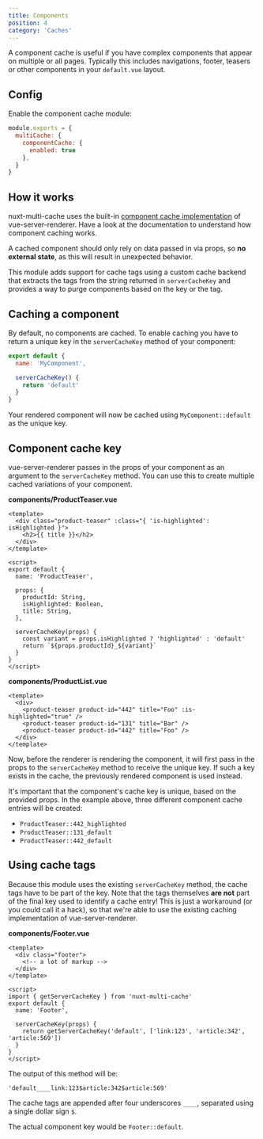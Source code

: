 ```yaml
---
title: Components
position: 4
category: 'Caches'
---
```


A component cache is useful if you have complex components that appear on
multiple or all pages. Typically this includes navigations, footer, teasers or
other components in your `default.vue` layout.

## Config

Enable the component cache module:

```javascript
module.exports = {
  multiCache: {
    componentCache: {
      enabled: true
    },
  }
}
```

## How it works

nuxt-multi-cache uses the built-in [component cache
implementation](https://ssr.vuejs.org/guide/caching.html#component-level-caching)
of vue-server-renderer. Have a look at the documentation to understand how
component caching works.

<alert type="warning">

A cached component should only rely on data passed in via props, so **no external
state**, as this will result in unexpected behavior.

</alert>

This module adds support for cache tags using a custom cache backend that
extracts the tags from the string returned in `serverCacheKey` and provides a
way to purge components based on the key or the tag.

## Caching a component

By default, no components are cached. To enable caching you have to return a
unique key in the `serverCacheKey` method of your component:

```javascript
export default {
  name: 'MyComponent',

  serverCacheKey() {
    return 'default'
  }
}
```

Your rendered component will now be cached using `MyComponent::default` as the
unique key.

## Component cache key

vue-server-renderer passes in the props of your component as an argument to the
`serverCacheKey` method. You can use this to create multiple cached variations
of your component.

**components/ProductTeaser.vue**
```vue
<template>
  <div class="product-teaser" :class="{ 'is-highlighted': isHighlighted }">
    <h2>{{ title }}</h2>
  </div>
</template>

<script>
export default {
  name: 'ProductTeaser',

  props: {
    productId: String,
    isHighlighted: Boolean,
    title: String,
  },

  serverCacheKey(props) {
    const variant = props.isHighlighted ? 'highlighted' : 'default'
    return `${props.productId}_${variant}`
  }
}
</script>
```

**components/ProductList.vue**
```vue
<template>
  <div>
    <product-teaser product-id="442" title="Foo" :is-highlighted="true" />
    <product-teaser product-id="131" title="Bar" />
    <product-teaser product-id="442" title="Foo" />
  </div>
</template>
```

Now, before the renderer is rendering the component, it will first pass in the
props to the `serverCacheKey` method to receive the unique key. If such a key
exists in the cache, the previously rendered component is used instead.

It's important that the component's cache key is unique, based on the provided
props. In the example above, three different component cache entries will be
created: 

- `ProductTeaser::442_highlighted`
- `ProductTeaser::131_default`
- `ProductTeaser::442_default`

## Using cache tags

Because this module uses the existing `serverCacheKey` method, the cache tags
have to be part of the key. Note that the tags themselves **are not** part of
the final key used to identify a cache entry! This is just a workaround (or you
could call it a hack), so that we're able to use the existing caching
implementation of vue-server-renderer.

**components/Footer.vue**
```vue
<template>
  <div class="footer">
    <!-- a lot of markup -->
  </div>
</template>

<script>
import { getServerCacheKey } from 'nuxt-multi-cache'
export default {
  name: 'Footer',

  serverCacheKey(props) {
    return getServerCacheKey('default', ['link:123', 'article:342', 'article:569'])
  }
}
</script>
```

The output of this method will be:

`'default____link:123$article:342$article:569'`

The cache tags are appended after four underscores `____`, separated using a
single dollar sign `$`.

The actual component key would be `Footer::default`.
